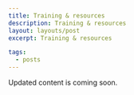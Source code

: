 ```yaml
---
title: Training & resources
description: Training & resources
layout: layouts/post
excerpt: Training & resources

tags:
  - posts
---
```


Updated content is coming soon.

